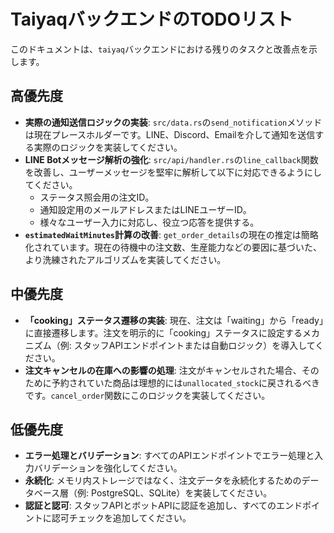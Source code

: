 # TaiyaqバックエンドのTODOリスト

このドキュメントは、`taiyaq`バックエンドにおける残りのタスクと改善点を示します。

## 高優先度

- **実際の通知送信ロジックの実装**: `src/data.rs`の`send_notification`メソッドは現在プレースホルダーです。LINE、Discord、Emailを介して通知を送信する実際のロジックを実装してください。
- **LINE Botメッセージ解析の強化**: `src/api/handler.rs`の`line_callback`関数を改善し、ユーザーメッセージを堅牢に解析して以下に対応できるようにしてください。
  - ステータス照会用の注文ID。
  - 通知設定用のメールアドレスまたはLINEユーザーID。
  - 様々なユーザー入力に対応し、役立つ応答を提供する。
- **`estimatedWaitMinutes`計算の改善**: `get_order_details`の現在の推定は簡略化されています。現在の待機中の注文数、生産能力などの要因に基づいた、より洗練されたアルゴリズムを実装してください。

## 中優先度

- **「cooking」ステータス遷移の実装**: 現在、注文は「waiting」から「ready」に直接遷移します。注文を明示的に「cooking」ステータスに設定するメカニズム（例: スタッフAPIエンドポイントまたは自動ロジック）を導入してください。
- **注文キャンセルの在庫への影響の処理**: 注文がキャンセルされた場合、そのために予約されていた商品は理想的には`unallocated_stock`に戻されるべきです。`cancel_order`関数にこのロジックを実装してください。

## 低優先度

- **エラー処理とバリデーション**: すべてのAPIエンドポイントでエラー処理と入力バリデーションを強化してください。
- **永続化**: メモリ内ストレージではなく、注文データを永続化するためのデータベース層（例: PostgreSQL、SQLite）を実装してください。
- **認証と認可**: スタッフAPIとボットAPIに認証を追加し、すべてのエンドポイントに認可チェックを追加してください。
